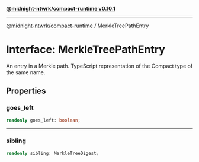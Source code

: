 [**@midnight-ntwrk/compact-runtime v0.10.1**](../README.md)

***

[@midnight-ntwrk/compact-runtime](../globals.md) / MerkleTreePathEntry

# Interface: MerkleTreePathEntry

An entry in a Merkle path. TypeScript representation of the Compact type of
the same name.

## Properties

### goes\_left

```ts
readonly goes_left: boolean;
```

***

### sibling

```ts
readonly sibling: MerkleTreeDigest;
```
